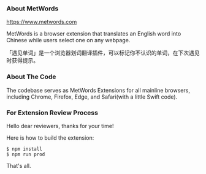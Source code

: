 ### About MetWords

https://www.metwords.com

MetWords is a browser extension that translates an English word into Chinese while users select one on any webpage. 

「遇见单词」是一个浏览器划词翻译插件，可以标记你不认识的单词，在下次遇见时获得提示。

### About The Code

The codebase serves as MetWords Extensions for all mainline browsers, including Chrome, Firefox, Edge, and Safari(with a little Swift code).

### For Extension Review Process

Hello dear reviewers, thanks for your time!

Here is how to build the extension:

```shell
$ npm install
$ npm run prod
```

That's all.

